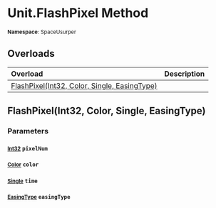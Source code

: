 # Unit.FlashPixel Method

<small>**Namespace**: SpaceUsurper</small>

## Overloads

<div markdown="1" class="member-table">

| Overload | Description |
| :------- | ----------- |
| [FlashPixel(Int32, Color, Single, EasingType)](#Int32_Color_Single_EasingType_) |  | 

</div>

## FlashPixel(Int32, Color, Single, EasingType)
### Parameters
#### <small>[Int32](https://docs.microsoft.com/en-us/dotnet/api/system.int32?view=netframework-4.5)</small> `pixelNum`

#### <small>[Color](https://docs.unity3d.com/ScriptReference/Color.html)</small> `color`

#### <small>[Single](https://docs.microsoft.com/en-us/dotnet/api/system.single?view=netframework-4.5)</small> `time`

#### <small>[EasingType](../EasingType.md)</small> `easingType`


